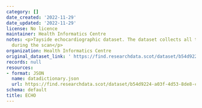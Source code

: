 ```yaml
---
category: []
date_created: '2022-11-29'
date_updated: '2022-11-29'
license: No licence
maintainer: Health Informatics Centre
notes: <p>Tayside echocardiographic dataset. The dataset collects all the values obtained
  during the scan</p>
organization: Health Informatics Centre
original_dataset_link: ' https://find.researchdata.scot/dataset/b54d9224-a03f-4d53-8de8-c253b65a8172'
records: null
resources:
- format: JSON
  name: datadictionary.json
  url: https://find.researchdata.scot/dataset/b54d9224-a03f-4d53-8de8-c253b65a8172/resource/b54d9224-a03f-4d53-8de8-c253b65a8172/download/datadictionary.json
schema: default
title: ECHO
---
```

